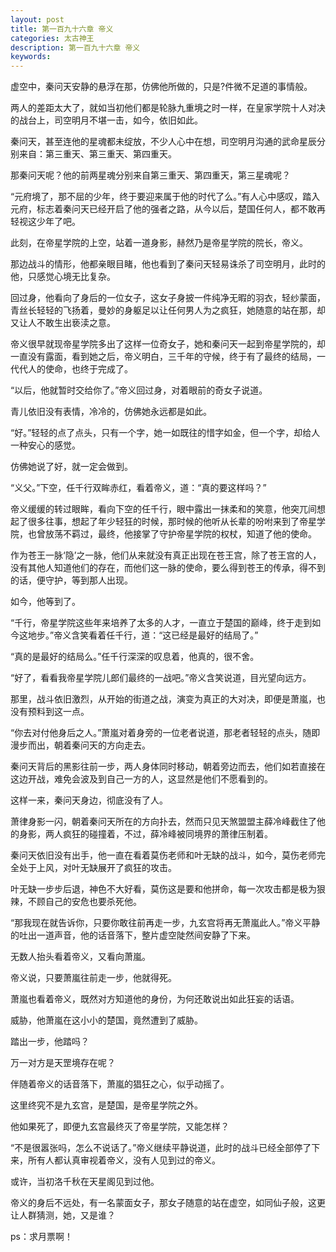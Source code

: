 ```yaml
---
layout: post
title: 第一百九十六章 帝义
categories: 太古神王
description: 第一百九十六章 帝义
keywords:
---
```


虚空中，秦问天安静的悬浮在那，仿佛他所做的，只是?件微不足道的事情般。

两人的差距太大了，就如当初他们都是轮脉九重境之时一样，在皇家学院十人对决的战台上，司空明月不堪一击，如今，依旧如此。

秦问天，甚至连他的星魂都未绽放，不少人心中在想，司空明月沟通的武命星辰分别来自：第三重天、第三重天、第四重天。

那秦问天呢？他的前两星魂分别来自第三重天、第四重天，第三星魂呢？

“元府境了，那不屈的少年，终于要迎来属于他的时代了么。”有人心中感叹，踏入元府，标志着秦问天已经开启了他的强者之路，从今以后，楚国任何人，都不敢再轻视这少年了吧。

此刻，在帝星学院的上空，站着一道身影，赫然乃是帝星学院的院长，帝义。

那边战斗的情形，他都亲眼目睹，他也看到了秦问天轻易诛杀了司空明月，此时的他，只感觉心境无比复杂。

回过身，他看向了身后的一位女子，这女子身披一件纯净无暇的羽衣，轻纱蒙面，青丝长轻轻的飞扬着，曼妙的身躯足以让任何男人为之疯狂，她随意的站在那，却又让人不敢生出亵渎之意。

帝义很早就现帝星学院多出了这样一位奇女子，她和秦问天一起到帝星学院的，却一直没有露面，看到她之后，帝义明白，三千年的守候，终于有了最终的结局，一代代人的使命，也终于完成了。

“以后，他就暂时交给你了。”帝义回过身，对着眼前的奇女子说道。

青儿依旧没有表情，冷冷的，仿佛她永远都是如此。

“好。”轻轻的点了点头，只有一个字，她一如既往的惜字如金，但一个字，却给人一种安心的感觉。

仿佛她说了好，就一定会做到。

“义父。”下空，任千行双眸赤红，看着帝义，道：“真的要这样吗？”

帝义缓缓的转过眼眸，看向下空的任千行，眼中露出一抹柔和的笑意，他突兀间想起了很多往事，想起了年少轻狂的时候，那时候的他听从长辈的吩咐来到了帝星学院，也曾放荡不羁过，最终，他接掌了守护帝星学院的权杖，知道了他的使命。

作为苍王一脉‘隐’之一脉，他们从来就没有真正出现在苍王宫，除了苍王宫的人，没有其他人知道他们的存在，而他们这一脉的使命，要么得到苍王的传承，得不到的话，便守护，等到那人出现。

如今，他等到了。

“千行，帝星学院这些年来培养了太多的人才，一直立于楚国的巅峰，终于走到如今这地步。”帝义含笑看着任千行，道：“这已经是最好的结局了。”

“真的是最好的结局么。”任千行深深的叹息着，他真的，很不舍。

“好了，看看我帝星学院儿郎们最终的一战吧。”帝义含笑说道，目光望向远方。

那里，战斗依旧激烈，从开始的街道之战，演变为真正的大对决，即便是萧嵐，也没有预料到这一点。

“你去对付他身后之人。”萧嵐对着身旁的一位老者说道，那老者轻轻的点头，随即漫步而出，朝着秦问天的方向走去。

秦问天背后的黑影往前一步，两人身体同时移动，朝着旁边而去，他们如若直接在这边开战，难免会波及到自己一方的人，这显然是他们不愿看到的。

这样一来，秦问天身边，彻底没有了人。

萧律身影一闪，朝着秦问天所在的方向扑去，然而只见天煞盟盟主薛冷峰截住了他的身影，两人疯狂的碰撞着，不过，薛冷峰被同境界的萧律压制着。

秦问天依旧没有出手，他一直在看着莫伤老师和叶无缺的战斗，如今，莫伤老师完全处于上风，对叶无缺展开了疯狂的攻击。

叶无缺一步步后退，神色不大好看，莫伤这是要和他拼命，每一次攻击都是极为狠辣，不顾自己的安危也要杀死他。

“那我现在就告诉你，只要你敢往前再走一步，九玄宫将再无萧嵐此人。”帝义平静的吐出一道声音，他的话音落下，整片虚空陡然间安静了下来。

无数人抬头看着帝义，又看向萧嵐。

帝义说，只要萧嵐往前走一步，他就得死。

萧嵐也看着帝义，既然对方知道他的身份，为何还敢说出如此狂妄的话语。

威胁，他萧嵐在这小小的楚国，竟然遭到了威胁。

踏出一步，他踏吗？

万一对方是天罡境存在呢？

伴随着帝义的话音落下，萧嵐的猖狂之心，似乎动摇了。

这里终究不是九玄宫，是楚国，是帝星学院之外。

他如果死了，即便九玄宫最终灭了帝星学院，又能怎样？

“不是很嚣张吗，怎么不说话了。”帝义继续平静说道，此时的战斗已经全部停了下来，所有人都认真审视着帝义，没有人见到过的帝义。

或许，当初洛千秋在天星阁见到过他。

帝义的身后不远处，有一名蒙面女子，那女子随意的站在虚空，如同仙子般，这更让人群猜测，她，又是谁？

ps：求月票啊！
